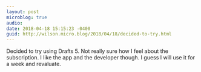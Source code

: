 ```yaml
---
layout: post
microblog: true
audio: 
date: 2018-04-18 15:15:23 -0400
guid: http://wilson.micro.blog/2018/04/18/decided-to-try.html
---
```

Decided to try using Drafts 5. Not really sure how I feel about the subscription. I like the app and the developer though. I guess I will use it for a week and revaluate. 
